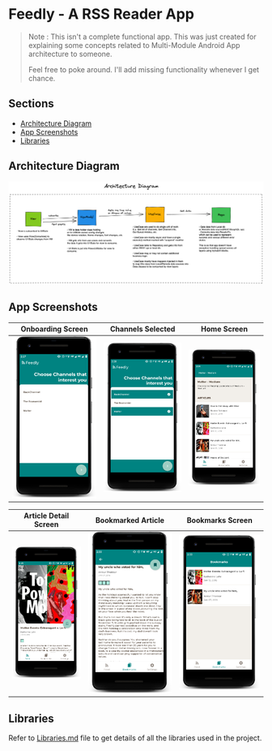 # Feedly - A RSS Reader App

> Note : This isn't a complete functional app. This was just created for explaining some concepts related to Multi-Module Android App architecture to someone.
> 
>
> Feel free to poke around. I'll add missing functionality whenever I get chance. 


## Sections
- [Architecture Diagram](#architecture-diagram)
- [App Screenshots](#app-screenshots)
- [Libraries](#libraries)
## Architecture Diagram

![Architecture Diagram](./screenshots/architecture_diagram.png)

## App Screenshots
| Onboarding Screen | Channels Selected  | Home Screen | 
:------------------:|:------------------:|:-----------:|
![Onboarding_Screen](./screenshots/onboarding_state_1.png) | ![Onboarding_Screen](./screenshots/onboarding_state_2.png) | ![Home Screen](./screenshots/home_screen.png)
 

| Article Detail Screen | Bookmarked Article | Bookmarks Screen | 
:----------------------:|:------------------:|:----------------:|
![Article Details Screen](./screenshots/article_detail_screen.png) | ![Bookmarked Article](./screenshots/bookmarked_article.png) | ![Bookmarks Screen](./screenshots/bookmark_screen.png)


## Libraries

Refer to [Libraries.md](./Libraries.md) file to get details of all the libraries used in the project.
